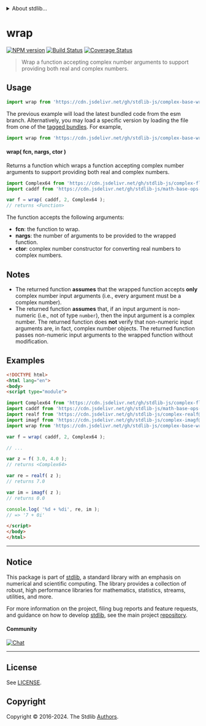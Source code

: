 <!--

@license Apache-2.0

Copyright (c) 2021 The Stdlib Authors.

Licensed under the Apache License, Version 2.0 (the "License");
you may not use this file except in compliance with the License.
You may obtain a copy of the License at

   http://www.apache.org/licenses/LICENSE-2.0

Unless required by applicable law or agreed to in writing, software
distributed under the License is distributed on an "AS IS" BASIS,
WITHOUT WARRANTIES OR CONDITIONS OF ANY KIND, either express or implied.
See the License for the specific language governing permissions and
limitations under the License.

-->


<details>
  <summary>
    About stdlib...
  </summary>
  <p>We believe in a future in which the web is a preferred environment for numerical computation. To help realize this future, we've built stdlib. stdlib is a standard library, with an emphasis on numerical and scientific computation, written in JavaScript (and C) for execution in browsers and in Node.js.</p>
  <p>The library is fully decomposable, being architected in such a way that you can swap out and mix and match APIs and functionality to cater to your exact preferences and use cases.</p>
  <p>When you use stdlib, you can be absolutely certain that you are using the most thorough, rigorous, well-written, studied, documented, tested, measured, and high-quality code out there.</p>
  <p>To join us in bringing numerical computing to the web, get started by checking us out on <a href="https://github.com/stdlib-js/stdlib">GitHub</a>, and please consider <a href="https://opencollective.com/stdlib">financially supporting stdlib</a>. We greatly appreciate your continued support!</p>
</details>

# wrap

[![NPM version][npm-image]][npm-url] [![Build Status][test-image]][test-url] [![Coverage Status][coverage-image]][coverage-url] <!-- [![dependencies][dependencies-image]][dependencies-url] -->

> Wrap a function accepting complex number arguments to support providing both real and complex numbers.

<!-- Section to include introductory text. Make sure to keep an empty line after the intro `section` element and another before the `/section` close. -->

<section class="intro">

</section>

<!-- /.intro -->

<!-- Package usage documentation. -->



<section class="usage">

## Usage

```javascript
import wrap from 'https://cdn.jsdelivr.net/gh/stdlib-js/complex-base-wrap-function@esm/index.mjs';
```
The previous example will load the latest bundled code from the esm branch. Alternatively, you may load a specific version by loading the file from one of the [tagged bundles](https://github.com/stdlib-js/complex-base-wrap-function/tags). For example,

```javascript
import wrap from 'https://cdn.jsdelivr.net/gh/stdlib-js/complex-base-wrap-function@v0.2.0-esm/index.mjs';
```

#### wrap( fcn, nargs, ctor )

Returns a function which wraps a function accepting complex number arguments to support providing both real and complex numbers.

```javascript
import Complex64 from 'https://cdn.jsdelivr.net/gh/stdlib-js/complex-float32@esm/index.mjs';
import caddf from 'https://cdn.jsdelivr.net/gh/stdlib-js/math-base-ops-caddf@esm/index.mjs';

var f = wrap( caddf, 2, Complex64 );
// returns <Function>
```

The function accepts the following arguments:

-   **fcn**: the function to wrap.
-   **nargs**: the number of arguments to be provided to the wrapped function.
-   **ctor**: complex number constructor for converting real numbers to complex numbers.

</section>

<!-- /.usage -->

<!-- Package usage notes. Make sure to keep an empty line after the `section` element and another before the `/section` close. -->

<section class="notes">

## Notes

-   The returned function **assumes** that the wrapped function accepts **only** complex number input arguments (i.e., every argument must be a complex number).
-   The returned function **assumes** that, if an input argument is non-numeric (i.e., not of type `number`), then the input argument is a complex number. The returned function does **not** verify that non-numeric input arguments are, in fact, complex number objects. The returned function passes non-numeric input arguments to the wrapped function without modification.

</section>

<!-- /.notes -->

<!-- Package usage examples. -->

<section class="examples">

## Examples

<!-- eslint no-undef: "error" -->

```html
<!DOCTYPE html>
<html lang="en">
<body>
<script type="module">

import Complex64 from 'https://cdn.jsdelivr.net/gh/stdlib-js/complex-float32@esm/index.mjs';
import caddf from 'https://cdn.jsdelivr.net/gh/stdlib-js/math-base-ops-caddf@esm/index.mjs';
import realf from 'https://cdn.jsdelivr.net/gh/stdlib-js/complex-realf@esm/index.mjs';
import imagf from 'https://cdn.jsdelivr.net/gh/stdlib-js/complex-imagf@esm/index.mjs';
import wrap from 'https://cdn.jsdelivr.net/gh/stdlib-js/complex-base-wrap-function@esm/index.mjs';

var f = wrap( caddf, 2, Complex64 );

// ...

var z = f( 3.0, 4.0 );
// returns <Complex64>

var re = realf( z );
// returns 7.0

var im = imagf( z );
// returns 0.0

console.log( '%d + %di', re, im );
// => '7 + 0i'

</script>
</body>
</html>
```

</section>

<!-- /.examples -->

<!-- Section to include cited references. If references are included, add a horizontal rule *before* the section. Make sure to keep an empty line after the `section` element and another before the `/section` close. -->

<section class="references">

</section>

<!-- /.references -->

<!-- Section for related `stdlib` packages. Do not manually edit this section, as it is automatically populated. -->

<section class="related">

</section>

<!-- /.related -->

<!-- Section for all links. Make sure to keep an empty line after the `section` element and another before the `/section` close. -->


<section class="main-repo" >

* * *

## Notice

This package is part of [stdlib][stdlib], a standard library with an emphasis on numerical and scientific computing. The library provides a collection of robust, high performance libraries for mathematics, statistics, streams, utilities, and more.

For more information on the project, filing bug reports and feature requests, and guidance on how to develop [stdlib][stdlib], see the main project [repository][stdlib].

#### Community

[![Chat][chat-image]][chat-url]

---

## License

See [LICENSE][stdlib-license].


## Copyright

Copyright &copy; 2016-2024. The Stdlib [Authors][stdlib-authors].

</section>

<!-- /.stdlib -->

<!-- Section for all links. Make sure to keep an empty line after the `section` element and another before the `/section` close. -->

<section class="links">

[npm-image]: http://img.shields.io/npm/v/@stdlib/complex-base-wrap-function.svg
[npm-url]: https://npmjs.org/package/@stdlib/complex-base-wrap-function

[test-image]: https://github.com/stdlib-js/complex-base-wrap-function/actions/workflows/test.yml/badge.svg?branch=v0.2.0
[test-url]: https://github.com/stdlib-js/complex-base-wrap-function/actions/workflows/test.yml?query=branch:v0.2.0

[coverage-image]: https://img.shields.io/codecov/c/github/stdlib-js/complex-base-wrap-function/main.svg
[coverage-url]: https://codecov.io/github/stdlib-js/complex-base-wrap-function?branch=main

<!--

[dependencies-image]: https://img.shields.io/david/stdlib-js/complex-base-wrap-function.svg
[dependencies-url]: https://david-dm.org/stdlib-js/complex-base-wrap-function/main

-->

[chat-image]: https://img.shields.io/gitter/room/stdlib-js/stdlib.svg
[chat-url]: https://app.gitter.im/#/room/#stdlib-js_stdlib:gitter.im

[stdlib]: https://github.com/stdlib-js/stdlib

[stdlib-authors]: https://github.com/stdlib-js/stdlib/graphs/contributors

[umd]: https://github.com/umdjs/umd
[es-module]: https://developer.mozilla.org/en-US/docs/Web/JavaScript/Guide/Modules

[deno-url]: https://github.com/stdlib-js/complex-base-wrap-function/tree/deno
[deno-readme]: https://github.com/stdlib-js/complex-base-wrap-function/blob/deno/README.md
[umd-url]: https://github.com/stdlib-js/complex-base-wrap-function/tree/umd
[umd-readme]: https://github.com/stdlib-js/complex-base-wrap-function/blob/umd/README.md
[esm-url]: https://github.com/stdlib-js/complex-base-wrap-function/tree/esm
[esm-readme]: https://github.com/stdlib-js/complex-base-wrap-function/blob/esm/README.md
[branches-url]: https://github.com/stdlib-js/complex-base-wrap-function/blob/main/branches.md

[stdlib-license]: https://raw.githubusercontent.com/stdlib-js/complex-base-wrap-function/main/LICENSE

</section>

<!-- /.links -->
